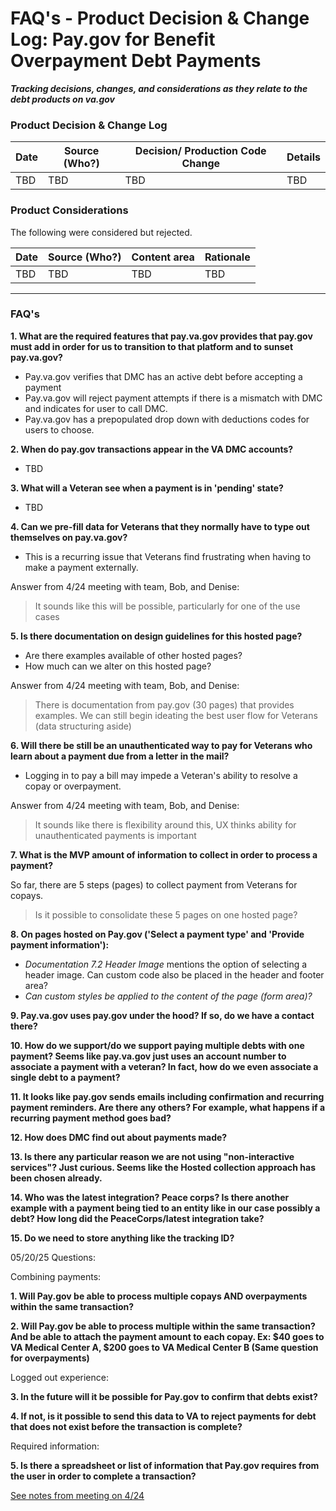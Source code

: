 # FAQ's - Product Decision & Change Log: Pay.gov for Benefit Overpayment Debt Payments
***Tracking decisions, changes, and considerations as they relate to the debt products on va.gov***




### Product Decision & Change Log 

| Date | Source (Who?) | Decision/ Production Code Change |Details |
| ---- | ---- | ---- |---- |
| TBD | TBD | TBD |TBD |

### Product Considerations

The following were considered but rejected.

| Date | Source (Who?) | Content area | Rationale |
| ------- | -------- | -------- | -------- |
| TBD| TBD | TBD | TBD |

---

### FAQ's

**1. What are the required features that pay.va.gov provides that pay.gov must add in order for us to transition to that platform and to sunset pay.va.gov?**
- Pay.va.gov verifies that DMC has an active debt before accepting a payment
- Pay.va.gov will reject payment attempts if there is a mismatch with DMC and indicates for user to call DMC.
- Pay.va.gov has a prepopulated drop down with deductions codes for users to choose.

 **2. When do pay.gov transactions appear in the VA DMC accounts?**
- TBD

 **3. What will a Veteran see when a payment is in 'pending' state?**
- TBD

**4. Can we pre-fill data for Veterans that they normally have to type out themselves on pay.va.gov?** 
- This is a recurring issue that Veterans find frustrating when having to make a payment externally.

Answer from 4/24 meeting with team, Bob, and Denise: 
> It sounds like this will be possible, particularly for one of the use cases

**5. Is there documentation on design guidelines for this hosted page?** 
- Are there examples available of other hosted pages?
- How much can we alter on this hosted page?

Answer from 4/24 meeting with team, Bob, and Denise: 
> There is documentation from pay.gov (30 pages) that provides examples.
> We can still begin ideating the best user flow for Veterans (data structuring aside)

**6. Will there be still be an unauthenticated way to pay for Veterans who learn about a payment due from a letter in the mail?** 
- Logging in to pay a bill may impede a Veteran's ability to resolve a copay or overpayment.

Answer from 4/24 meeting with team, Bob, and Denise: 
> It sounds like there is flexibility around this, UX thinks ability for unauthenticated payments is important

**7. What is the MVP amount of information to collect in order to process a payment?** 

So far, there are 5 steps (pages) to 
collect payment from Veterans for copays. 
> Is it possible to consolidate these 5 pages on one hosted page?

**8. On pages hosted on Pay.gov ('Select a payment type' and 'Provide payment information'):** 
  - *Documentation 7.2 Header Image* mentions the option of selecting a header image. Can custom code also be placed in the header and footer area?
  - *Can custom styles be applied to the content of the page (form area)?*

**9. Pay.va.gov uses pay.gov under the hood? If so, do we have a contact there?**

**10. How do we support/do we support paying multiple debts with one payment? Seems like pay.va.gov just uses an account number to associate a payment with a veteran? In fact, how do we even associate a single debt to a payment?**

**11. It looks like pay.gov sends emails including confirmation and recurring payment reminders. Are there any others? For example, what happens if a recurring payment method goes bad?**

**12. How does DMC find out about payments made?**

**13. Is there any particular reason we are not using "non-interactive services"? Just curious. Seems like the Hosted collection approach has been chosen already.**

**14. Who was the latest integration? Peace corps? Is there another example with a payment being tied to an entity like in our case possibly a debt? How long did the PeaceCorps/latest integration take?**

**15. Do we need to store anything like the tracking ID?**


05/20/25 Questions:


Combining payments:

**1. Will Pay.gov be able to process multiple copays AND overpayments within the same transaction?**

**2. Will Pay.gov be able to process multiple within the same transaction? And be able to attach the payment amount to each copay. Ex: $40 goes to VA Medical Center A, $200 goes to VA Medical Center B (Same question for overpayments)**

Logged out experience:

**3. In the future will it be possible for Pay.gov to confirm that debts exist?**

**4. If not, is it possible to send this data to VA to reject payments for debt that does not exist before the transaction is complete?**

Required information:

**5. Is there a spreadsheet or list of information that Pay.gov requires from the user in order to complete a transaction?**



[See notes from meeting on 4/24](https://github.com/department-of-veterans-affairs/va.gov-team/issues/107630#issuecomment-2828988071)
